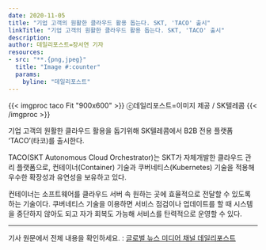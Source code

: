 ```yaml
---
date: 2020-11-05
title: "기업 고객의 원활한 클라우드 활용 돕는다. SKT, 'TACO' 출시"
linkTitle: "기업 고객의 원활한 클라우드 활용 돕는다. SKT, 'TACO' 출시"
description:
author: 데일리포스트=장서연 기자
resources:
- src: "**.{png,jpeg}"
  title: "Image #:counter"
  params:
    byline: "데일리포스트"
---
```


{{< imgproc taco Fit "900x600" >}}
ⓒ데일리포스트=이미지 제공 / SK텔레콤
{{< /imgproc >}}

기업 고객의 원활한 클라우드 활용을 돕기위해 SK텔레콤에서 B2B 전용 플랫폼 ‘TACO’(타코)를 출시한다.

TACO(SKT Autonomous Cloud Orchestrator)는 SKT가 자체개발한 클라우드 관리 플랫폼으로, 컨테이너(Container) 기술과 쿠버네티스(Kubernetes) 기술을 적용해 우수한 확장성과 유연성을 보유하고 있다.

컨테이너는 소프트웨어를 클라우드 서버 속 원하는 곳에 효율적으로 전달할 수 있도록 하는 기술이다. 쿠버네티스 기술을 이용하면 서비스 점검이나 업데이트를 할 때 시스템을 중단하지 않아도 되고 자가 회복도 가능해 서비스를 탄력적으로 운영할 수 있다.

---

기사 원문에서 전체 내용을 확인하세요. : [글로벌 뉴스 미디어 채널 데일리포스트](https://www.thedailypost.kr/news/articleView.html?idxno=77236)
